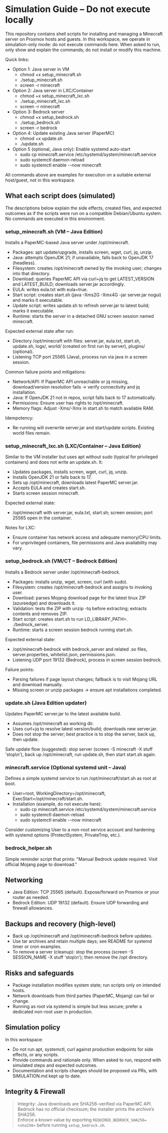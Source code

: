 # Simulation Guide – Do not execute locally

This repository contains shell scripts for installing and managing a Minecraft server on Proxmox hosts and guests. In this workspace, we operate in simulation-only mode: do not execute commands here. When asked to run, only show and explain the commands; do not install or modify this machine.

Quick links:

- Option 1: Java server in VM
  - chmod +x setup_minecraft.sh
  - ./setup_minecraft.sh
  - screen -r minecraft
- Option 2: Java server in LXC/Container
  - chmod +x setup_minecraft_lxc.sh
  - ./setup_minecraft_lxc.sh
  - screen -r minecraft
- Option 3: Bedrock server
  - chmod +x setup_bedrock.sh
  - ./setup_bedrock.sh
  - screen -r bedrock
- Option 4: Update existing Java server (PaperMC)
  - chmod +x update.sh
  - ./update.sh
- Option 5 (optional, Java only): Enable systemd auto-start
  - sudo cp minecraft.service /etc/systemd/system/minecraft.service
  - sudo systemctl daemon-reload
  - sudo systemctl enable --now minecraft

All commands above are examples for execution on a suitable external host/guest, not in this workspace.

## What each script does (simulated)

The descriptions below explain the side effects, created files, and expected outcomes as if the scripts were run on a compatible Debian/Ubuntu system. No commands are executed in this environment.

### setup_minecraft.sh (VM – Java Edition)

Installs a PaperMC-based Java server under /opt/minecraft.

- Packages: apt update/upgrade, installs screen, wget, curl, jq, unzip.
- Java: attempts OpenJDK 21; if unavailable, falls back to OpenJDK 17 (headless).
- Filesystem: creates /opt/minecraft owned by the invoking user; changes into that directory.
- Download: queries PaperMC API via curl+jq to get LATEST_VERSION and LATEST_BUILD; downloads server.jar accordingly.
- EULA: writes eula.txt with eula=true.
- Start script: creates start.sh (java -Xms2G -Xmx4G -jar server.jar nogui) and marks it executable.
- Update script: writes update.sh to refresh server.jar to latest build; marks it executable.
- Runtime: starts the server in a detached GNU screen session named minecraft.

Expected external state after run:

- Directory /opt/minecraft with files: server.jar, eula.txt, start.sh, update.sh, logs/, world/ (created on first run by server), plugins/ (optional).
- Listening TCP port 25565 (Java), process run via java in a screen session.

Common failure points and mitigations:

- Network/API: If PaperMC API unreachable or jq missing, download/version resolution fails → verify connectivity and jq installation.
- Java: If OpenJDK 21 not in repos, script falls back to 17 automatically.
- Permissions: Ensure user has rights to /opt/minecraft.
- Memory flags: Adjust -Xms/-Xmx in start.sh to match available RAM.

Idempotency:

- Re-running will overwrite server.jar and start/update scripts. Existing world files remain.

### setup_minecraft_lxc.sh (LXC/Container – Java Edition)

Similar to the VM installer but uses apt without sudo (typical for privileged containers) and does not write an update.sh. It:

- Updates packages, installs screen, wget, curl, jq, unzip.
- Installs OpenJDK 21 or falls back to 17.
- Sets up /opt/minecraft, downloads latest PaperMC server.jar.
- Accepts EULA and creates start.sh.
- Starts screen session minecraft.

Expected external state:

- /opt/minecraft with server.jar, eula.txt, start.sh; screen session; port 25565 open in the container.

Notes for LXC:

- Ensure container has network access and adequate memory/CPU limits.
- For unprivileged containers, file permissions and Java availability may vary.

### setup_bedrock.sh (VM/CT – Bedrock Edition)

Installs a Bedrock server under /opt/minecraft-bedrock.

- Packages: installs unzip, wget, screen, curl (with sudo).
- Filesystem: creates /opt/minecraft-bedrock and assigns to invoking user.
- Download: parses Mojang download page for the latest linux ZIP (azureedge) and downloads it.
- Validation: tests the ZIP with unzip -tq before extracting; extracts contents and removes ZIP.
- Start script: creates start.sh to run LD_LIBRARY_PATH=. ./bedrock_server.
- Runtime: starts a screen session bedrock running start.sh.

Expected external state:

- /opt/minecraft-bedrock with bedrock_server and related .so files, server.properties, whitelist.json, permissions.json.
- Listening UDP port 19132 (Bedrock), process in screen session bedrock.

Failure points:

- Parsing failures if page layout changes; fallback is to visit Mojang URL and download manually.
- Missing screen or unzip packages → ensure apt installations completed.

### update.sh (Java Edition updater)

Updates PaperMC server.jar to the latest available build.

- Assumes /opt/minecraft as working dir.
- Uses curl+jq to resolve latest version/build; downloads new server.jar.
- Does not stop the server; best practice is to stop the server, back up, then update.

Safe update flow (suggested): stop server (screen -S minecraft -X stuff 'stop\n'), back up /opt/minecraft, run update.sh, then start start.sh again.

### minecraft.service (Optional systemd unit – Java)

Defines a simple systemd service to run /opt/minecraft/start.sh as root at boot.

- User=root, WorkingDirectory=/opt/minecraft, ExecStart=/opt/minecraft/start.sh.
- Installation (example, do not execute here):
  - sudo cp minecraft.service /etc/systemd/system/minecraft.service
  - sudo systemctl daemon-reload
  - sudo systemctl enable --now minecraft

Consider customizing User to a non-root service account and hardening with systemd options (ProtectSystem, PrivateTmp, etc.).

### bedrock_helper.sh

Simple reminder script that prints: "Manual Bedrock update required. Visit official Mojang page to download."

## Networking

- Java Edition: TCP 25565 (default). Expose/forward on Proxmox or your router as needed.
- Bedrock Edition: UDP 19132 (default). Ensure UDP forwarding and firewall allowances.

## Backups and recovery (high-level)

- Back up /opt/minecraft and /opt/minecraft-bedrock before updates.
- Use tar archives and retain multiple days; see README for systemd timer or cron examples.
- To remove a server (cleanup): stop the process (screen -S SESSION_NAME -X stuff 'stop\n'); then remove the /opt directory.

## Risks and safeguards

- Package installation modifies system state; run scripts only on intended hosts.
- Network downloads from third parties (PaperMC, Mojang) can fail or change.
- Running as root via systemd is simple but less secure; prefer a dedicated non-root user in production.

## Simulation policy

In this workspace:

- Do not run apt, systemctl, curl against production endpoints for side effects, or any scripts.
- Provide commands and rationale only. When asked to run, respond with simulated steps and expected outcomes.
- Documentation and scripts changes should be proposed via PRs, with SIMULATION.md kept up to date.

## Integrity & Firewall

> Integrity: Java downloads are SHA256-verified via PaperMC API.  
> Bedrock has no official checksum; the installer prints the archive’s SHA256.  
> Enforce a known value by exporting `REQUIRED_BEDROCK_SHA256=<sha256>` before running `setup_bedrock.sh`.
